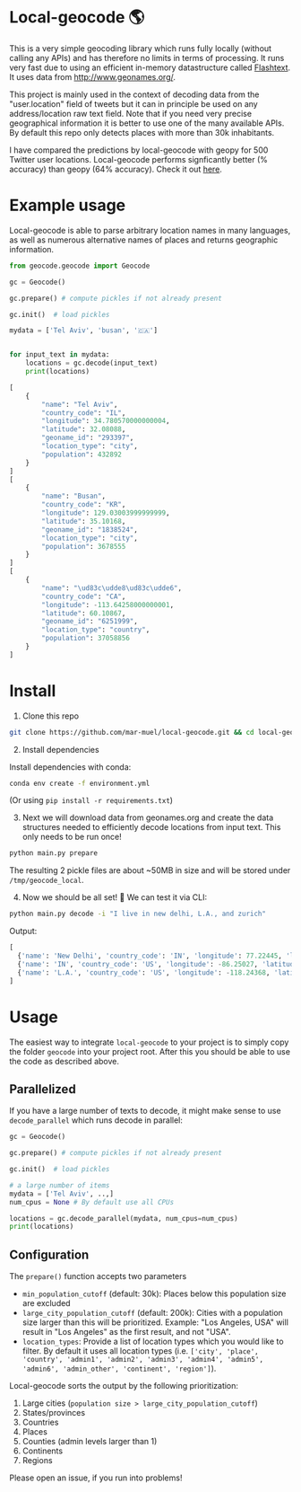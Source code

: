 # Local-geocode :earth_americas:

This is a very simple geocoding library which runs fully locally (without calling any APIs) and has therefore no limits in terms of processing. It runs very fast due to using an efficient in-memory datastructure called [Flashtext](https://github.com/vi3k6i5/flashtext). It uses data from http://www.geonames.org/.

This project is mainly used in the context of decoding data from the "user.location" field of tweets but it can in principle be used on any address/location raw text field. Note that if you need very precise geographical information it is better to use one of the many available APIs. By default this repo only detects places with more than 30k inhabitants.

I have compared the predictions by local-geocode with geopy for 500 Twitter user locations. Local-geocode performs signficantly better (% accuracy) than geopy (64% accuracy). Check it out [here](benchmark/benchmark.md).


# Example usage
Local-geocode is able to parse arbitrary location names in many languages, as well as numerous alternative names of places and returns geographic information.

```python
from geocode.geocode import Geocode

gc = Geocode()

gc.prepare() # compute pickles if not already present

gc.init()  # load pickles

mydata = ['Tel Aviv', 'busan', '🇨🇦']


for input_text in mydata:
    locations = gc.decode(input_text)
    print(locations)

[
    {
        "name": "Tel Aviv",
        "country_code": "IL",
        "longitude": 34.780570000000004,
        "latitude": 32.08088,
        "geoname_id": "293397",
        "location_type": "city",
        "population": 432892
    }
]
[
    {
        "name": "Busan",
        "country_code": "KR",
        "longitude": 129.03003999999999,
        "latitude": 35.10168,
        "geoname_id": "1838524",
        "location_type": "city",
        "population": 3678555
    }
]
[
    {
        "name": "\ud83c\udde8\ud83c\udde6",
        "country_code": "CA",
        "longitude": -113.64258000000001,
        "latitude": 60.10867,
        "geoname_id": "6251999",
        "location_type": "country",
        "population": 37058856
    }
]
```

# Install

1) Clone this repo
```bash
git clone https://github.com/mar-muel/local-geocode.git && cd local-geocode
```
2) Install dependencies

Install dependencies with conda:
```bash
conda env create -f environment.yml
```
(Or using `pip install -r requirements.txt`)

3) Next we will download data from geonames.org and create the data structures needed to efficiently decode locations from input text. This only needs to be run once!
```bash
python main.py prepare
```
The resulting 2 pickle files are about ~50MB in size and will be stored under `/tmp/geocode_local`.

4) Now we should be all set! :raised_hands: We can test it via CLI:
```bash
python main.py decode -i "I live in new delhi, L.A., and zurich"
```
Output:
```python
[
  {'name': 'New Delhi', 'country_code': 'IN', 'longitude': 77.22445, 'latitude': 28.635759999999998, 'geoname_id': '1261481', 'location_type': 'city', 'population': 317797}, 
  {'name': 'IN', 'country_code': 'US', 'longitude': -86.25027, 'latitude': 40.00032, 'geoname_id': '4921868', 'location_type': 'admin1', 'population': 6265933}, {'name': 'Zurich', 'country_code': 'CH', 'longitude': 8.66667, 'latitude': 47.41667, 'geoname_id': '2657895', 'location_type': 'admin1', 'population': 1289559},
  {'name': 'L.A.', 'country_code': 'US', 'longitude': -118.24368, 'latitude': 34.05223, 'geoname_id': '5368361', 'location_type': 'city', 'population': 3971883}
]
```

# Usage
The easiest way to integrate `local-geocode` to your project is to simply copy the folder `geocode` into your project root. After this you should be able to use the code as described above.

## Parallelized
If you have a large number of texts to decode, it might make sense to use `decode_parallel` which runs decode in parallel:
```python
gc = Geocode()

gc.prepare() # compute pickles if not already present

gc.init()  # load pickles

# a large number of items
mydata = ['Tel Aviv', ..,]
num_cpus = None # By default use all CPUs

locations = gc.decode_parallel(mydata, num_cpus=num_cpus)
print(locations)
```

## Configuration
The `prepare()` function accepts two parameters
* `min_population_cutoff` (default: 30k): Places below this population size are excluded
* `large_city_population_cutoff` (default: 200k): Cities with a population size larger than this will be prioritized. Example: "Los Angeles, USA" will result in "Los Angeles" as the first result, and not "USA".
* `location_types`: Provide a list of location types which you would like to filter. By default it uses all location types (i.e. `['city', 'place', 'country', 'admin1', 'admin2', 'admin3', 'admin4', 'admin5', 'admin6', 'admin_other', 'continent', 'region']`).

Local-geocode sorts the output by the following prioritization:
1. Large cities (`population size > large_city_population_cutoff`)
2. States/provinces
3. Countries
4. Places
5. Counties (admin levels larger than 1)
6. Continents
7. Regions

Please open an issue, if you run into problems!
